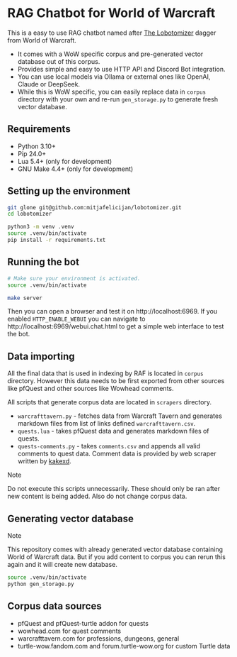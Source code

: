 # RAG Chatbot for World of Warcraft

This is a easy to use RAG chatbot named after [The
Lobotomizer](https://www.wowhead.com/classic/item=19324/the-lobotomizer) dagger
from World of Warcraft.

- It comes with a WoW specific corpus and pre-generated vector database out of
  this corpus.
- Provides simple and easy to use HTTP API and Discord Bot integration.
- You can use local models via Ollama or external ones like OpenAI, Claude or
  DeepSeek.
- While this is WoW specific, you can easily replace data in `corpus` directory
  with your own and re-run `gen_storage.py` to generate fresh vector database.

## Requirements

- Python 3.10+
- Pip 24.0+
- Lua 5.4+ (only for development)
- GNU Make 4.4+ (only for development)

## Setting up the environment

```sh
git glone git@github.com:mitjafelicijan/lobotomizer.git
cd lobotomizer

python3 -m venv .venv
source .venv/bin/activate
pip install -r requirements.txt
```

## Running the bot

```sh
# Make sure your environment is activated.
source .venv/bin/activate

make server
```

Then you can open a browser and test it on http://localhost:6969. If you
enabled `HTTP_ENABLE_WEBUI` you can navigate to
http://localhost:6969/webui.chat.html to get a simple web interface to test the
bot.

## Data importing

All the final data that is used in indexing by RAF is located in `corpus`
directory. However this data needs to be first exported from other sources like
pfQuest and other sources like Wowhead comments.

All scripts that generate corpus data are located in `scrapers` directory.

- `warcrafttavern.py` - fetches data from Warcraft Tavern and generates
  markdown files from list of links defined `warcrafttavern.csv`.
- `quests.lua` - takes pfQuest data and generates markdown files of quests.
- `quests-comments.py` - takes `comments.csv` and appends all valid comments to
  quest data. Comment data is provided by web scraper written by
  [kakexd](https://github.com/kakexd/webscrape).

> [!NOTE]
> Do not execute this scripts unnecessarily. These should only be ran after new
> content is being added. Also do not change corpus data.

## Generating vector database

> [!NOTE]
> This repository comes with already generated vector database containing World
> of Warcraft data. But if you add content to corpus you can rerun this again
> and it will create new database.

```sh
source .venv/bin/activate
python gen_storage.py
```

## Corpus data sources

- pfQuest and pfQuest-turtle addon for quests
- wowhead.com for quest comments
- warcrafttavern.com for professions, dungeons, general
- turtle-wow.fandom.com and forum.turtle-wow.org for custom Turtle data
